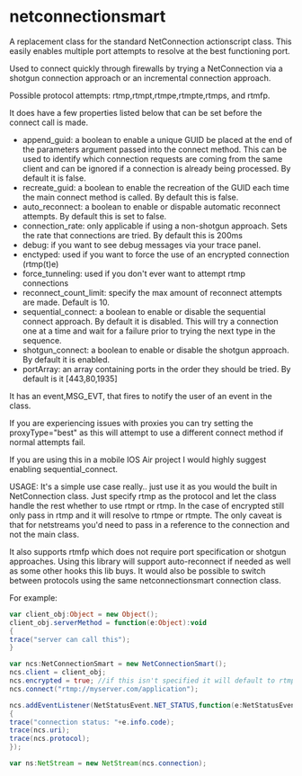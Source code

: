 netconnectionsmart
==================

A replacement class for the standard NetConnection actionscript class. This easily enables multiple port attempts to resolve at the best functioning port. 

Used to connect quickly through firewalls by trying a NetConnection via a shotgun connection approach or an incremental connection approach.

Possible protocol attempts: rtmp,rtmpt,rtmpe,rtmpte,rtmps, and rtmfp.

It does have a few properties listed below that can be set before the connect call is made.

* append_guid: a boolean to enable a unique GUID be placed at the end of the parameters argument passed into the connect method. 
This can be used to identify which connection requests are coming from the same client and can be ignored if a connection is already being processed. By default it is false.
* recreate_guid: a boolean to enable the recreation of the GUID each time the main connect method is called. By default this is false.
* auto_reconnect: a boolean to enable or dispable automatic reconnect attempts. By default this is set to false. 
* connection_rate: only applicable if using a non-shotgun approach. Sets the rate that connections are tried. By default this is 200ms 
* debug: if you want to see debug messages via your trace panel.
* enctyped: used if you want to force the use of an encrypted connection (rtmp(t)e) 
* force_tunneling: used if you don't ever want to attempt rtmp connections 
* reconnect_count_limit: specify the max amount of reconnect attempts are made. Default is 10. 
* sequential_connect: a boolean to enable or disable the sequential connect approach. By default it is disabled. This will try a connection one at a time and wait for a failure prior to trying the next type in the sequence. 
* shotgun_connect: a boolean to enable or disable the shotgun approach. By default it is enabled. 
* portArray: an array containing ports in the order they should be tried. By default is it [443,80,1935]

It has an event,MSG_EVT, that fires to notify the user of an event in the class.

If you are experiencing issues with proxies you can try setting the proxyType="best" as this will attempt to use a different connect method if normal attempts fail.

If you are using this in a mobile IOS Air project I would highly suggest enabling sequential_connect.

USAGE:
It's a simple use case really.. just use it as you would the built in NetConnection class. Just specify rtmp as the protocol and let
the class handle the rest whether to use rtmpt or rtmp. In the case of encrypted still only pass in rtmp and it will resolve to rtmpe or rtmpte.
The only caveat is that for netstreams you'd need to pass in a reference to the connection and not the main class.

It also supports rtmfp which does not require port specification or shotgun approaches. Using this library will support auto-reconnect if needed as well as
some other hooks this lib buys. It would also be possible to switch between protocols using the same netconnectionsmart connection class.

For example:

```ActionScript
var client_obj:Object = new Object();
client_obj.serverMethod = function(e:Object):void
{
trace("server can call this");
}

var ncs:NetConnectionSmart = new NetConnectionSmart();
ncs.client = client_obj;
ncs.encrypted = true; //if this isn't specified it will default to rtmp/rtmpt.. if true it will try rtmpe/rtmpte
ncs.connect("rtmp://myserver.com/application");

ncs.addEventListener(NetStatusEvent.NET_STATUS,function(e:NetStatusEvent):void
{
trace("connection status: "+e.info.code);
trace(ncs.uri);
trace(ncs.protocol);
});

var ns:NetStream = new NetStream(ncs.connection);
```